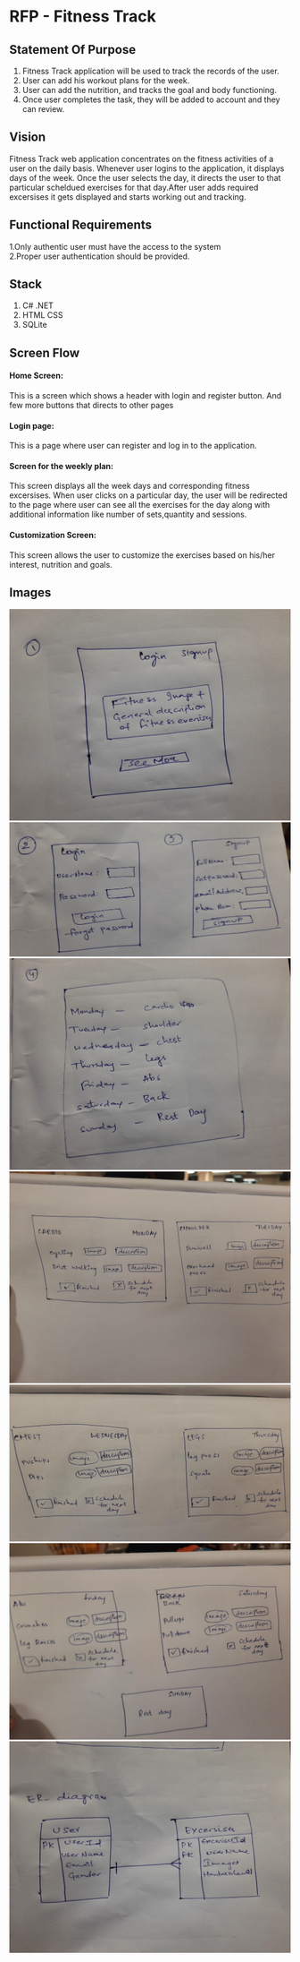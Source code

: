 # RFP - Fitness Track

## Statement Of Purpose

1. Fitness Track application will be used to track the records of the user.
2. User can add his workout plans for the week.
3. User can add the nutrition, and tracks the goal and body functioning. 
4. Once user completes the task, they will be added to account and they can review.

## Vision

Fitness Track web application concentrates on the fitness activities of a user on the daily basis. Whenever user logins to the application, it displays days of the week. Once the user selects the day, it directs the user to that particular scheldued exercises for that day.After user adds required excersises it gets displayed and starts working out and tracking.

## Functional Requirements
1.Only authentic user must have the access to the system </br>
2.Proper user authentication should be provided.

## Stack

1. C# .NET </br>
2. HTML CSS </br>
3. SQLite </br>

## Screen Flow
#### Home Screen: 
This is a screen which shows a header with login and register button. And few more buttons that directs to other pages

#### Login page: 
This is a page where user can register and log in to the application.

#### Screen for the weekly plan: 
This screen displays all the week days and corresponding fitness excersises. When user clicks on a particular day, the user will be redirected to the page where user can see all the exercises for the day along with additional information like number of sets,quantity and sessions.

#### Customization Screen: 
This screen allows the user to customize the exercises based on his/her interest, nutrition and goals.

## Images
<img src="images/Home Page.jpeg" alt="homepage_Diagram"/>
<img src="images/login,signup.jpeg" alt="login_Diagram"/>
<img src="images/week days.jpeg" alt="weekdays_Diagram"/>
<img src="images/MONDAY TUESDAY.jpeg" alt="weekdays_Diagram"/>
<img src="images/WEDNESDAY THURSDAY.jpeg" alt="weekdays_Diagram"/>
<img src="images/FRIDAY SATURDAY SUNDAY.jpeg" alt="weekdays_Diagram"/>
<img src="images/ER diagram.jpeg" alt="ER_Diagram"/>

